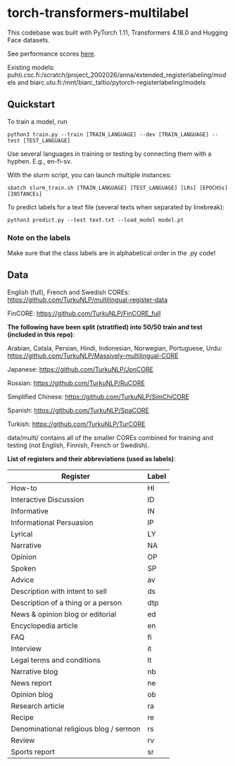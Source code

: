 # torch-transformers-multilabel

This codebase was built with PyTorch 1.11, Transformers 4.18.0 and Hugging Face datasets. 

See performance scores [here](https://docs.google.com/spreadsheets/d/1lzmULFhy9DzfQkxqB3hzAmcvplS3sgFLjFgEys4-6lE/edit?usp=sharing).

Existing models: puhti.csc.fi:/scratch/project_2002026/anna/extended_registerlabeling/models and biarc.utu.fi:/mnt/biarc_taltio/pytorch-registerlabeling/models

## Quickstart

To train a model, run

    python3 train.py --train [TRAIN_LANGUAGE] --dev [TRAIN_LANGUAGE] --test [TEST_LANGUAGE]
    
Use several languages in training or testing by connecting them with a hyphen. E.g., en-fi-sv.
  
With the slurm script, you can launch multiple instances:

    sbatch slurm_train.sh [TRAIN_LANGUAGE] [TEST_LANGUAGE] [LRs] [EPOCHSs] [INSTANCEs]
    
To predict labels for a text file (several texts when separated by linebreak):
    
    python3 predict.py --text text.txt --load_model model.pt

### Note on the labels
Make sure that the class labels are in alphabetical order in the .py code! 

## Data

English (full), French and Swedish COREs: https://github.com/TurkuNLP/multilingual-register-data

FinCORE: https://github.com/TurkuNLP/FinCORE_full

**The following have been split (stratified) into 50/50 train and test (included in this repo)**:

Arabian, Catala, Persian, Hindi, Indonesian, Norwegian, Portuguese, Urdu: https://github.com/TurkuNLP/Massively-multilingual-CORE

Japanese: https://github.com/TurkuNLP/JpnCORE

Russian: https://github.com/TurkuNLP/RuCORE

Simplified Chinese: https://github.com/TurkuNLP/SimChiCORE

Spanish: https://github.com/TurkuNLP/SpaCORE

Turkish: https://github.com/TurkuNLP/TurCORE

data/multi/ contains all of the smaller COREs combined for training and testing (not English, Finnish, French or Swedish).

**List of registers and their abbreviations (used as labels)**:

| Register                           | Label         |
|------------------------------------|--------------|
| How-to                             | HI           |
| Interactive Discussion             | ID           |
| Informative                        | IN           |
| Informational Persuasion           | IP           |
| Lyrical                            | LY           |
| Narrative                          | NA           |
| Opinion                            | OP           |
| Spoken                             | SP           |
| Advice                             | av           |
| Description with intent to sell    | ds           |
| Description of a thing or a person | dtp          |
| News & opinion blog or editorial   | ed           |
| Encyclopedia article               | en           |
| FAQ                                | fi           |
| Interview                          | it           |
| Legal terms and conditions         | lt           |
| Narrative blog                     | nb           |
| News report                        | ne           |
| Opinion blog                       | ob           |
| Research article                   | ra           |
| Recipe                             | re           |
| Denominational religious blog / sermon | rs           |
| Review                             | rv           |
| Sports report                      | sr           |
